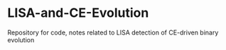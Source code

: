 # LISA-and-CE-Evolution
Repository for code, notes related to LISA detection of CE-driven binary evolution
